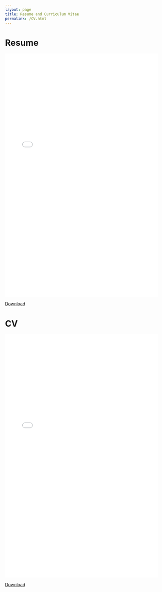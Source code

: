 ```yaml
---
layout: page
title: Resume and Curriculum Vitae
permalink: /CV.html
---
```


# Resume

<embed src="assets//pdf/ArminHadzicResume.pdf" type="application/pdf" width="100%" height="800px" />


[Download](https://raw.githubusercontent.com/arminHadzic/arminHadzic.github.io/master/assets/pdf/ArminHadzicResume.pdf)

# CV

<embed src="/assets/pdf/ArminHadzicCV.pdf" type="application/pdf" width="100%" height="800px" />

[Download](https://raw.githubusercontent.com/arminHadzic/arminHadzic.github.io/master/assets/pdf/ArminHadzicCV.pdf)
